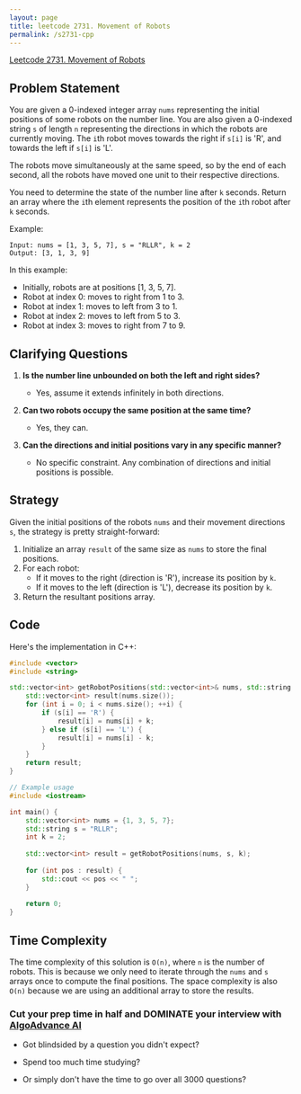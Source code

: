 ```yaml
---
layout: page
title: leetcode 2731. Movement of Robots
permalink: /s2731-cpp
---
```

[Leetcode 2731. Movement of Robots](https://algoadvance.github.io/algoadvance/l2731)
## Problem Statement

You are given a 0-indexed integer array `nums` representing the initial positions of some robots on the number line. You are also given a 0-indexed string `s` of length `n` representing the directions in which the robots are currently moving. The `i`th robot moves towards the right if `s[i]` is 'R', and towards the left if `s[i]` is 'L'. 

The robots move simultaneously at the same speed, so by the end of each second, all the robots have moved one unit to their respective directions.

You need to determine the state of the number line after `k` seconds. Return an array where the `i`th element represents the position of the `i`th robot after `k` seconds.

Example:
```
Input: nums = [1, 3, 5, 7], s = "RLLR", k = 2
Output: [3, 1, 3, 9]
```

In this example:
- Initially, robots are at positions [1, 3, 5, 7].
- Robot at index 0: moves to right from 1 to 3.
- Robot at index 1: moves to left from 3 to 1.
- Robot at index 2: moves to left from 5 to 3.
- Robot at index 3: moves to right from 7 to 9.

## Clarifying Questions

1. **Is the number line unbounded on both the left and right sides?**
   - Yes, assume it extends infinitely in both directions.

2. **Can two robots occupy the same position at the same time?**
   - Yes, they can.

3. **Can the directions and initial positions vary in any specific manner?**
   - No specific constraint. Any combination of directions and initial positions is possible.

## Strategy

Given the initial positions of the robots `nums` and their movement directions `s`, the strategy is pretty straight-forward:

1. Initialize an array `result` of the same size as `nums` to store the final positions.
2. For each robot:
   - If it moves to the right (direction is 'R'), increase its position by `k`.
   - If it moves to the left (direction is 'L'), decrease its position by `k`.
3. Return the resultant positions array.

## Code

Here's the implementation in C++:

```cpp
#include <vector>
#include <string>

std::vector<int> getRobotPositions(std::vector<int>& nums, std::string s, int k) {
    std::vector<int> result(nums.size());
    for (int i = 0; i < nums.size(); ++i) {
        if (s[i] == 'R') {
            result[i] = nums[i] + k;
        } else if (s[i] == 'L') {
            result[i] = nums[i] - k;
        }
    }
    return result;
}

// Example usage
#include <iostream>

int main() {
    std::vector<int> nums = {1, 3, 5, 7};
    std::string s = "RLLR";
    int k = 2;
    
    std::vector<int> result = getRobotPositions(nums, s, k);
    
    for (int pos : result) {
        std::cout << pos << " ";
    }
    
    return 0;
}
```

## Time Complexity

The time complexity of this solution is `O(n)`, where `n` is the number of robots. This is because we only need to iterate through the `nums` and `s` arrays once to compute the final positions. The space complexity is also `O(n)` because we are using an additional array to store the results.




### Cut your prep time in half and DOMINATE your interview with [AlgoAdvance AI](https://algoAdvance.com)

- Got blindsided by a question you didn't expect?

- Spend too much time studying?

- Or simply don't have the time to go over all 3000 questions?

